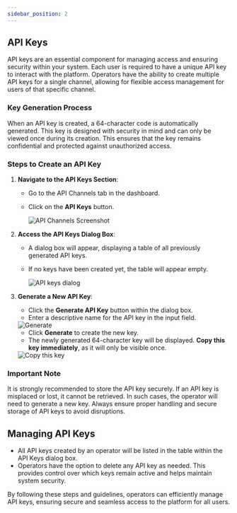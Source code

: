 ```yaml
---
sidebar_position: 2
---
```


## API Keys 

API keys are an essential component for managing access and ensuring security within your system. Each user is required to have a unique API key to interact with the platform. Operators have the ability to create multiple API keys for a single channel, allowing for flexible access management for users of that specific channel.

### Key Generation Process

When an API key is created, a 64-character code is automatically generated. This key is designed with security in mind and can only be viewed once during its creation. This ensures that the key remains confidential and protected against unauthorized access.

### Steps to Create an API Key

1. **Navigate to the API Keys Section**:
   - Go to the API Channels tab in the dashboard.
   - Click on the **API Keys** button.

     <div>
       <img src="https://img.thinkdeli.com/956c989c-5a3c-42ba-b6cb-fff55a32f23c-Screenshot_2024_12_19_230059.png" alt="API Channels Screenshot" ></img>
     </div>

2. **Access the API Keys Dialog Box**:
   - A dialog box will appear, displaying a table of all previously generated API keys.
   - If no keys have been created yet, the table will appear empty.

     <div >
       <img src="https://img.thinkdeli.com/b3aae718-42b7-46a4-bcca-8218b0368da0-Screenshot_2024_12_19_231624.png" alt="API keys dialog" ></img>
     </div>

   

3. **Generate a New API Key**:
   - Click the **Generate API Key** button within the dialog box.
   - Enter a descriptive name for the API key in the input field.

    <div >
       <img src="https://img.thinkdeli.com/79c74c16-ab4a-4370-a569-d20dee692d51-Screenshot_2024_12_19_232003.png" alt="Generate" ></img>
    </div>

   
   - Click **Generate** to create the new key.
   - The newly generated 64-character key will be displayed. **Copy this key immediately**, as it will only be visible once.

    <div >
       <img src="https://img.thinkdeli.com/b40c4b21-e637-41bc-81cd-4ff758057d68-Screenshot_2024_12_19_232103.png" alt="Copy this key" ></img>
    </div>

### Important Note

It is strongly recommended to store the API key securely. If an API key is misplaced or lost, it cannot be retrieved. In such cases, the operator will need to generate a new key. Always ensure proper handling and secure storage of API keys to avoid disruptions.

## Managing API Keys

- All API keys created by an operator will be listed in the table within the API Keys dialog box.
- Operators have the option to delete any API key as needed. This provides control over which keys remain active and helps maintain system security.

By following these steps and guidelines, operators can efficiently manage API keys, ensuring secure and seamless access to the platform for all users.

